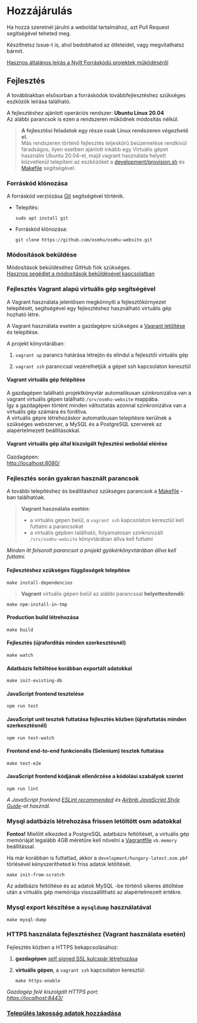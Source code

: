 # Hozzájárulás

Ha hozzá szeretnél járulni a weboldal tartalmához, azt Pull Request segítségével teheted meg.

Készíthetsz Issue-t is, ahol bedobhatod az ötleteidet, vagy megvitathatsz bármit.

[Hasznos általános leírás a Nyílt Forráskódú projektek működéséről](https://opensource.guide/hu/how-to-contribute/)

## Fejlesztés

A továbbiakban elsősorban a forráskódok továbbfejlesztéshez szükséges eszközök leírása található.

A fejlesztéshez ajánlott operációs rendszer: **Ubuntu Linux 20.04**  
Az alábbi parancsok is ezen a rendszeren működnek módosítás nélkül.

> **A fejlesztési feladatok egy része csak Linux rendszeren végezhető el.**  
> Más rendszeren történő fejlesztés teljeskörű beüzemelése rendkívül fáradságos,
> ilyen esetben ajánlott inkább egy Virtuális gépet használni Ubuntu 20.04-el, majd vagrant használata helyett
> közvetlenül telepíteni az eszközöket a [development/provision.sh](development/provision.sh)
> és [Makefile](Makefile) segítségével.

### Forráskód klónozása

A forráskód verziózása [Git] segítségével történik.

- Telepítés:

    ```shell
    sudo apt install git
    ```

- Forráskód klónozása:

    ```shell
    git clone https://github.com/osmhu/osmhu-website.git
    ```

### Módosítások beküldése

Módosítások beküldéséhez GitHub fiók szükséges.  
[Hasznos segédlet a módosítások beküldésével kapcsolatban]

### Fejlesztés Vagrant alapú virtuális gép segítségével

A Vagrant használata jelentősen megkönnyíti a fejlesztőkörnyezet telepítését,
segítségével egy fejlesztéshez használható virtuális gép hozható létre.

A Vagrant használata esetén a gazdagépre szükséges a [Vagrant letöltése] és telepítése.

A projekt könyvtárában:

1. `vagrant up` parancs határása létrejön és elindul a fejlesztői virtuális gép

2. `vagrant ssh` paranccsal vezérelhetjük a gépet ssh kapcsolaton keresztül

#### Vagrant virtuális gép felépítése

A gazdagépen található projektkönyvtár automatikusan szinkronizálva van a vagrant virtuális gépen található
`/srv/osmhu-website` mappába.  
Így a gazdagépen történt minden változtatás azonnal szinkronizálva van a virtuális gép számára és fordítva.  
A virtuális gépre létrehozáskor automatikusan telepítésre kerülnek a szükséges webszerver, a MySQL és a
PostgreSQL szerverek az alapértelmezett beállításokkal.

#### Vagrant virtuális gép által kiszolgált fejlesztési weboldal elérése

Gazdagépen:  
[http://localhost:8080/](http://localhost:8080/)

### Fejlesztés során gyakran használt parancsok

A további telepítéshez és beállításhoz szükséges parancsok a [Makefile](Makefile) -ban találhatóak.

> **Vagrant használata esetén:**
>
> - a virtuális gépen belül, a `vagrant ssh` kapcsolaton keresztül kell futtatni a parancsokat
> - a virtuális gépben található, folyamatosan szinkronizált `/srv/osmhu-website` könyvtárában
>   állva kell futtatni

*Minden itt felsorolt parancsot a projekt gyökérkönyvtárában állva kell futtatni.*

#### Fejlesztéshez szükséges függősségek telepítése

```shell
make install-dependencies
```

> **Vagrant** virtuális gépen belül az alábbi parancssal **helyettesítendő**:

```shell
make npm-install-in-tmp
```

#### Production build létrehozása

```shell
make build
```

#### Fejlesztés (újrafordítás minden szerkesztésnél)

```shell
make watch
```

#### Adatbázis feltöltése korábban exportált adatokkal

```shell
make init-existing-db
```

#### JavaScript frontend tesztelése

```shell
npm run test
```

#### JavaScript unit tesztek futtatása fejlesztés közben (újrafuttatás minden szerkesztésnél)

```shell
npm run test-watch
```

#### Frontend end-to-end funkcionális (Selenium) tesztek futtatása

```shell
make test-e2e
```

#### JavaScript frontend kódjának ellenőrzése a kódolási szabályok szerint

```shell
npm run lint
```

*A JavaScript frontend [ESLint recommended] és [Airbnb JavaScript Style Guide]-ot használ.*

### Mysql adatbázis létrehozása frissen letöltött osm adatokkal  

**Fontos!** Mielőtt elkezded a PostgreSQL adatbázis feltöltését, a virtuális gép memóriáját
legalább 4GB méretűre kell növelni a [Vagrantfile](Vagrantfile) `vb.memory` beállítással.

Ha már korábban is futtattad, akkor a `development/hungary-latest.osm.pbf` törlésével kényszerítheted ki
friss adatok letöltését.

```shell
make init-from-scratch
```

Az adatbázis feltöltése és az adatok MySQL -be történő sikeres áttöltése után a virtuális gép memóriája
visszaállítható az alapértelmezett értékre.

### Mysql export készítése a `mysqldump` használatával

```shell
make mysql-dump
```

### HTTPS használata fejlesztéshez (Vagrant használata esetén)

Fejlesztés közben a HTTPS bekapcsolásához:

1. **gazdagépen** [self signed SSL kulcspár létrehozása](development/self-signed-ssl/README.md)

2. **virtuális gépen**, a `vagrant ssh` kapcsolaton keresztül:

    ```shell
    make https-enable
    ```

*Gazdagép felé kiszolgált HTTPS port:  
[https://localhost:8443/](https://localhost:8443/)*

### [Település lakosság adatok hozzáadása](development/nepessegi_adatok.md)

[Git]:
https://git-scm.com/

[Hasznos segédlet a módosítások beküldésével kapcsolatban]:
https://egghead.io/courses/how-to-contribute-to-an-open-source-project-on-github

[Vagrant letöltése]:
https://www.vagrantup.com/downloads.html

[ESLint recommended]:
https://eslint.org/docs/rules/

[Airbnb JavaScript Style Guide]:
https://github.com/airbnb/javascript
